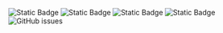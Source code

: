 ![Static Badge](https://img.shields.io/badge/blacklists-60-000000) ![Static Badge](https://img.shields.io/badge/blacklisted-3110705-cc0000) ![Static Badge](https://img.shields.io/badge/whitelisted-2243-00CC00) ![Static Badge](https://img.shields.io/badge/streaming_blacklist-28107-000000) ![GitHub issues](https://img.shields.io/github/issues/fabriziosalmi/blacklists)
